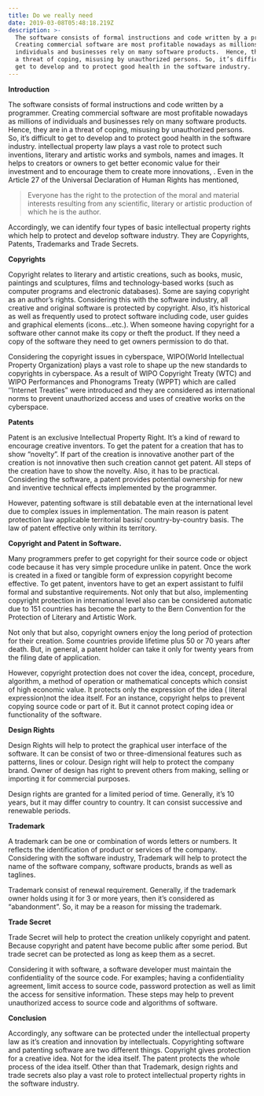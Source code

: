 ```yaml
---
title: Do we really need 
date: 2019-03-08T05:48:18.219Z
description: >-
  The software consists of formal instructions and code written by a programmer.
  Creating commercial software are most profitable nowadays as millions of
  individuals and businesses rely on many software products.  Hence, they are in
  a threat of coping, misusing by unauthorized persons. So, it’s difficult to
  get to develop and to protect good health in the software industry.
---
```

**Introduction**

The software consists of formal instructions and code written by a programmer. Creating commercial software are most profitable nowadays as millions of individuals and businesses rely on many software products.  Hence, they are in a threat of coping, misusing by unauthorized persons. So, it’s difficult to get to develop and to protect good health in the software industry.  intellectual property law plays a vast role to protect such inventions, literary and artistic works and symbols, names and images. It helps to creators or owners to get better economic value for their investment and to encourage them to create more innovations, . Even in the Article 27 of the Universal Declaration of Human Rights has mentioned, 

> Everyone has the right to the protection of the moral and material interests resulting from any scientific, literary or artistic production of which he is the author.

Accordingly, we can identify four types of basic intellectual property rights which help to protect and develop software industry. They are Copyrights, Patents, Trademarks and Trade Secrets.  

**Copyrights**

Copyright relates to literary and artistic creations, such as books, music, paintings and sculptures, films and technology-based works (such as computer programs and electronic databases). Some are saying copyright as an author’s rights. Considering this with the software industry, all creative and original software is protected by copyright. Also, it’s historical as well as frequently used to protect software including code, user guides and graphical elements (icons...etc.). When someone having copyright for a software other cannot make its copy or theft the product. If they need a copy of the software they need to get owners permission to do that.

Considering the copyright issues in cyberspace, WIPO(World Intellectual Property Organization) plays a vast role to shape up the new standards to copyrights in cyberspace. As a result of WIPO Copyright Treaty (WTC) and WIPO Performances and Phonograms Treaty (WPPT) which are called ‘’Internet Treaties” were introduced and they are considered as international norms to prevent unauthorized access and uses of creative works on the cyberspace.  

**Patents**

Patent is an exclusive Intellectual Property Right. It’s a kind of reward to encourage creative inventors. To get the patent for a creation that has to show “novelty”. If part of the creation is innovative another part of the creation is not innovative then such creation cannot get patent. All steps of the creation have to show the novelty. Also, it has to be practical. Considering the software, a patent provides potential ownership for new and inventive technical effects implemented by the programmer.  

However, patenting software is still debatable even at the international level due to complex issues in implementation. The main reason is patent protection law applicable territorial basis/ country-by-country basis. The law of patent effective only within its territory. 

**Copyright and Patent in Software.**

Many programmers prefer to get copyright for their source code or object code because it has very simple procedure unlike in patent. Once the work is created in a fixed or tangible form of expression copyright become effective. To get patent, inventors have to get an expert assistant to fulfil formal and substantive requirements. Not only that but also, implementing copyright protection in international level also can be considered automatic due to 151 countries has become the party to the Bern Convention for the Protection of Literary and Artistic Work.  

Not only that but also, copyright owners enjoy the long period of protection for their creation. Some countries provide lifetime plus 50 or 70 years after death. But, in general, a patent holder can take it only for twenty years from the filing date of application.  

However, copyright protection does not cover the idea, concept, procedure, algorithm, a method of operation or mathematical concepts which consist of high economic value. It protects only the expression of the idea ( literal expression)not the idea itself. For an instance, copyright helps to prevent copying source code or part of it. But it cannot protect coping idea or functionality of the software. 

**Design Rights**

Design Rights will help to protect the graphical user interface of the software. It can be consist of two or three-dimensional features such as patterns, lines or colour. Design right will help to protect the company brand. Owner of design has right to prevent others from making, selling or importing it for commercial purposes.  

Design rights are granted for a limited period of time. Generally, it’s 10 years, but it may differ country to country. It can consist successive and renewable periods. 

**Trademark**

 A trademark can be one or combination of words letters or numbers. It reflects the identification of product or services of the company. Considering with the software industry, Trademark will help to protect the name of the software company, software products, brands as well as taglines.  

Trademark consist of renewal requirement. Generally, if the trademark owner holds using it for 3 or more years, then it’s considered as “abandonment”. So, it may be a reason for missing the trademark. 

**Trade Secret**

Trade Secret will help to protect the creation unlikely copyright and patent. Because copyright and patent have become public after some period. But trade secret can be protected as long as keep them as a secret.  

Considering it with software, a software developer must maintain the confidentiality of the source code. For examples; having a confidentiality agreement, limit access to source code, password protection as well as limit the access for sensitive information. These steps may help to prevent unauthorized access to source code and algorithms of software. 

**Conclusion**

Accordingly, any software can be protected under the intellectual property law as it’s creation and innovation by intellectuals. Copyrighting software and patenting software are two different things. Copyright gives protection for a creative idea. Not for the idea itself. The patent protects the whole process of the idea itself. Other than that Trademark, design rights and trade secrets also play a vast role to protect intellectual property rights in the software industry.
